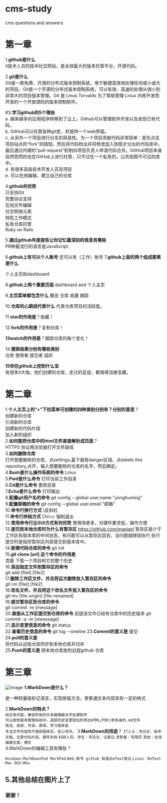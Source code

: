 # cms-study
cms questions and answers

# 第一章  
1.**github是什么**   
it技术人员的技术社交网站，是全球最大的版本托管平台，开源代码。

2.**git是什么**   
Git是一款免费、开源的分布式版本控制系统，用于敏捷高效地处理任何或小或大的项目。Git是一个开源的分布式版本控制系统，可以有效、高速的处理从很小到非常大的项目版本管理。Git 是 Linus Torvalds 为了帮助管理 Linux 内核开发而开发的一个开放源码的版本控制软件。

#3.**学习github的5个理由**   
a.	越来越多的应用程序转移到了云上，Github可以管理软件开发以及发现已有代码。   
b.	GitHub可以托管各种git库，并提供一个web界面。   
c.	从另外一个项目进行分支的简易性。为一个项目贡献代码非常简单：首先点击项目站点的“fork”的按钮，然后将代码检出并将修改加入到刚才分出的代码库中，最后通过内建的“pull request”机制向项目负责人申请代码合并。GitHub项目本身自然而然的也在GitHub上进行托管，只不过在一个私有的，公共视图不可见的库中。   
d.	有很多高级技术开发人员及项目   
e.	可以在线编辑，建立自己的仓库

4.**github的优势**   
只支持Git  
完整协议支持  
在线文件编辑  
社交网络元素  
特色工作模式  
私有仓库托管  
 Ruby on Rails  
 
5.**通过github年度报告让你记忆最深刻的信息有哪些**   
PR种最流行的语言是JavaScript.

6.**github上有可以个人账号**        还可以有（工作）账号
7.**github上面的两个组成要素是什么**

个人主页和dashboard 

8.**github上两个重要页面** 
dashboard and 个人主页

9.**主页菜单都包含什么** 概览 仓库 收藏 跟踪

10.**仓库的心跳线代表什么**
代表仓库项目的活跃度。

11.**star的作用是**？收藏！

12.**fork的作用是**？复制仓库！

**13watch的作用是**？跟踪仓库的每个变化！

14.**搜索结果分别有哪些类别**  
仓库 使用者 提交者 组织

**15你在github上挖到什么宝**   
有很多it大咖，他们创建的仓库，走过的足迹，都值得当做宝藏。


# 第二章  
1.**个人主页上的“+”下拉菜单可创建的四种类别分别有？分别的意思**？   
创建新的仓库   
引进新的仓库      
创建新的代码片段   
加入新的组织  
2.**如何能将仓库中的html文件直接解析成页面**？   
  HTTPS 协议用浏览器打开文件路径  
3.**如何删除仓库**  
打开想要删除的仓库，点settings,最下面有danger区域，点delete this repository,点开，输入想要删除的仓库的名字，然后确定。   
4.**Bash是什么操作系统的命令** Linux  
5.**Pwd是什么命令** 打印当前工作目录  
6.**Cd是什么命令** 更改目录  
7.**Echo是什么命令** 打印输出  
8.**配置git用户名的命令** git config --global user.name "yonghuming"  
9.**配置邮箱的命令** git config --global user.email "邮箱"  
10.**命令行换行方式** \反斜杠  
11.**命令行终结方式** Ctrl+c 强制退出  
12.**使用命令行比GUI方式有何优势** 使用场景多，对硬件要求低，操作方便  
13.**提交到本地仓库时为什么有暂存区**
https://github.com/maqianl
暂存区是介于工作区和版本库的中间状态，有问题可以从暂存区回去，没问题就继续执行
执行提交时是指将暂存区内容提交到版本库中。  
14.**新建代码仓库的命令**    git init    
15.**git clone [url] 这个命令的作用是**   
克隆 下载一个项目和它的整个历史   
16.**添加指定文件到暂存区的命令**    
   git add [filel] [file2]   
17.**删除工作区文件，并且将这次删除放入暂存区的命令**     
git rm [filel] [file2]   
18.**改名文件，并且将这个改名文件放入暂存区的命令**     
git mv [file-origin] [file-renamed]   
19.**提交暂存区到仓库的命令**   
git commit -m [message]   
20.**直接从工作区提交到仓库的命令**    前提该文件已经有仓库中的历史版本
git commit -a -m [messsage]   
21.**显示变更信息的命令** git status   
22.**查看历史信息的命令** git log     --oneline
23.**Commit的意义是**   提交   
24.**pull的意义是**   
将代码从远程仓库同步到本地仓库并归并  
25.**Push的意义是**
把本地仓库放到远程github 仓库


# 第三章
![image](http://7xjtx2.com1.z0.glb.clouddn.com/media/userheader/17-05-09/gQiRh9JiM7KrZmQxxKyan3.jpg)
**1.MarkDown是什么？**  

是一种轻量级标记语言，实现排版方法，使普通文本内容具有一定的格式     

2.**MarkDown的特点？**   
`纯文本内容，兼容所有的文本编辑器与字处理软件`    
`可以放到版本管理系统中，追踪历史变更轻松的导出HTML/PDF/和本身的.md文件`  
`简洁、高效、可读、直观、学习成本低`  
`专注文字内容而不是排版样式，安心写作。`
3.**MarkDown的用途**？
`IT人士：写日志、技术文稿、记录代码片段、撰写文档`
`科研人员、学生：写论文，记笔记`
`求职者：写简历`
`其他：在线编辑文章，博文`  
4.MarkDown的编辑工具有哪些？

`Windows:MarkDownPad MarkPad`
`Web:简书 github 有道云eText笔记`
`Linux：ReText`
`Mac OSX:Mou`  
## 5.其他总结在图片上了        
### 谢谢！
